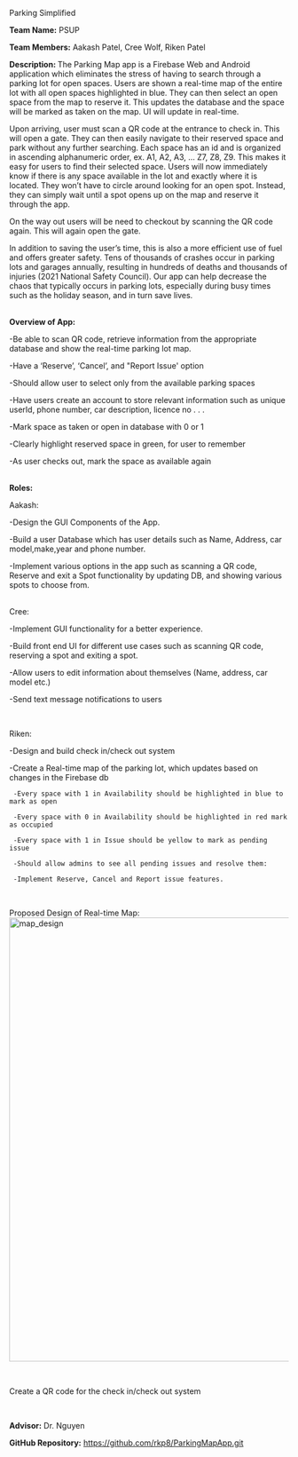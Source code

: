 Parking Simplified
<br>

<b>Team Name:</b> 
PSUP
<br>

<b>Team Members:</b>
Aakash Patel, Cree Wolf, Riken Patel
<br>

<b>Description: </b>
The Parking Map app is a Firebase Web and Android application which eliminates the stress of having to search through a parking lot for open spaces. Users are shown a real-time map of the entire lot with all open spaces highlighted in blue. They can then select an open space from the map to reserve it. This updates the database and the space will be marked as taken on the map. UI will update in real-time. 

Upon arriving, user must scan a QR code at the entrance to check in. This will open a gate. They can then easily navigate to their reserved space and park without any further searching. Each space has an id and is organized in ascending alphanumeric order, ex. A1, A2, A3, ... Z7, Z8, Z9. This makes it easy for users to find their selected space. Users will now immediately know if there is any space available in the lot and exactly where it is located. They won’t have to circle around looking for an open spot. Instead, they can simply wait until a spot opens up on the map and reserve it through the app. 

On the way out users will be need to checkout by scanning the QR code again. This will again open the gate.  

In addition to saving the user’s time, this is also a more efficient use of fuel and offers greater safety. Tens of thousands of crashes occur in parking lots and garages annually, resulting in hundreds of deaths and thousands of injuries (2021 National Safety Council). Our app can help decrease the chaos that typically occurs in parking lots, especially during busy times such as the holiday season, and in turn save lives.
<br>
<br>

<b>Overview of App:</b>

-Be able to scan QR code, retrieve information from the appropriate database and show the real-time parking lot map.

-Have a ‘Reserve’, ‘Cancel’, and "Report Issue' option  

-Should allow user to select only from the available parking spaces

-Have users create an account to store relevant information such as unique userId, phone number, car description, licence no . . .   

-Mark space as taken or open in database with 0 or 1 

-Clearly highlight reserved space in green, for user to remember

 -As user checks out, mark the space as available again
<br>
<br>

<b>Roles:</b>
<br>

Aakash:

  -Design the GUI Components of the App.
  
  -Build a user Database which has user details such as Name, Address, car model,make,year and phone number.
  
  -Implement various options in the app such as scanning a QR code, Reserve and exit a Spot functionality by updating DB, and showing various spots to choose from.

<br>
Cree:

  -Implement GUI functionality for a better experience.
  
  -Build front end UI for different use cases such as scanning QR code, reserving a spot and exiting a spot.  
  
  -Allow users to edit information about themselves (Name, address, car model etc.) 
  
  -Send text message notifications to users

<br>

Riken:

  -Design and build check in/check out system
  
  -Create a Real-time map of the parking lot, which updates based on changes in the Firebase db
  
     -Every space with 1 in Availability should be highlighted in blue to mark as open
     
     -Every space with 0 in Availability should be highlighted in red mark as occupied 
     
     -Every space with 1 in Issue should be yellow to mark as pending issue
     
     -Should allow admins to see all pending issues and resolve them:
     
     -Implement Reserve, Cancel and Report issue features.
  <br>

  Proposed Design of Real-time Map:
  <img width="800" alt="map_design" src="https://user-images.githubusercontent.com/60204834/110062788-eb57b880-7d37-11eb-8250-a93c4602c338.png">

  <br>

   Create a QR code for the check in/check out system

<br>

<b>Advisor:</b> Dr. Nguyen
<br>

<b>GitHub Repository:</b> https://github.com/rkp8/ParkingMapApp.git
